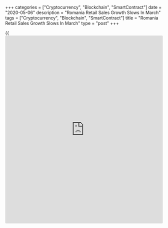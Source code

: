 +++
categories = ["Cryptocurrency", "Blockchain", "SmartContract"]
date = "2020-05-06"
description = "Romania Retail Sales Growth Slows In March"
tags = ["Cryptocurrency", "Blockchain", "SmartContract"]
title = "Romania Retail Sales Growth Slows In March"
type = "post"
+++

{{<iframe id="large-banner" src="https://www.bounty.group/#slide=12.0" width="100%" height="600" scrolling="no" style="border: 0px solid rgb(216, 221, 230); border-radius: 3px;">}}

Romania retail sales grew at the softer pace in March, figures from the
National Institute of Statistics showed on Wednesday.

Retail sales rose a working-day adjusted 4.1 percent year-on-year in
March, following an 8.1 percent increase in February.

Sale of food, beverages and tobacco grew 15.1 percent annually in March.

Sales of non-food products remained unchanged, while hose of motor
vehicles in specialized stores fell 8.8 percent.

On a month-on-month basis, retail sales fell 3.6 percent in March,
following a 0.9 percent decrease in the preceding month.

On an unadjusted basis, retail sales gained 3.9 percent annually in
March and rose 5.0 percent from the prior month.

For comments and feedback [contact](https://www.playgroundfx.com/contact/): editorial@rtt[news](https://www.letsplayfx.com/blog/forex-news-website/).com

[Economic News][1]

 **What parts of the world are seeing the best (and worst) economic
performances lately? Click[here][2] to check out our [Econ Scorecard][2]
and find out! See up-to-the-moment [ranking](https://www.playgroundfx.com/blog/crypto-exchange-ranking/)s for the best and worst
performers in [GDP][3], [unemployment rate][4], [inflation][5] and much
more.**

   1. www.rtt[news](https://www.letsplayfx.com/blog/forex-news-website/).com/Content/EconomicNews.aspx
   2. www.rtt[news](https://www.letsplayfx.com/blog/forex-news-website/).com/economic-scorecard/world-rank/industrial-production/highest-performance.aspx
   3. www.rtt[news](https://www.letsplayfx.com/blog/forex-news-website/).com/economic-scorecard/world-rank/GDP/highest-performance.aspx
   4. www.rtt[news](https://www.letsplayfx.com/blog/forex-news-website/).com/economic-scorecard/world-rank/unemployment-rate/lowest-performance.aspx
   5. www.rtt[news](https://www.letsplayfx.com/blog/forex-news-website/).com/economic-scorecard/world-rank/CPI/highest-performance.aspx